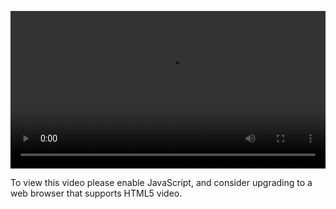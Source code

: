 <video controls="" style="width: 100%; display: block;"><source src="http://o86bpj665.bkt.clouddn.com/webpack-react-mole/3-webpack-sass-loader.mp4" type="video/mp4"><p>To view this video please enable JavaScript, and consider upgrading to a web browser that supports HTML5 video.</p></video>
